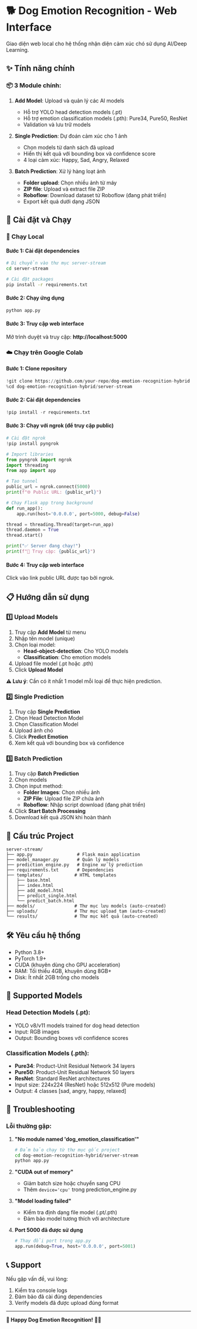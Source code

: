 # 🐕 Dog Emotion Recognition - Web Interface

Giao diện web local cho hệ thống nhận diện cảm xúc chó sử dụng AI/Deep Learning.

## ✨ Tính năng chính

### 📦 3 Module chính:
1. **Add Model**: Upload và quản lý các AI models
   - Hỗ trợ YOLO head detection models (.pt)
   - Hỗ trợ emotion classification models (.pth): Pure34, Pure50, ResNet
   - Validation và lưu trữ models

2. **Single Prediction**: Dự đoán cảm xúc cho 1 ảnh
   - Chọn models từ danh sách đã upload
   - Hiển thị kết quả với bounding box và confidence score
   - 4 loại cảm xúc: Happy, Sad, Angry, Relaxed

3. **Batch Prediction**: Xử lý hàng loạt ảnh
   - **Folder upload**: Chọn nhiều ảnh từ máy
   - **ZIP file**: Upload và extract file ZIP
   - **Roboflow**: Download dataset từ Roboflow (đang phát triển)
   - Export kết quả dưới dạng JSON

## 🚀 Cài đặt và Chạy

### 📍 Chạy Local

#### Bước 1: Cài đặt dependencies
```bash
# Di chuyển vào thư mục server-stream
cd server-stream

# Cài đặt packages
pip install -r requirements.txt
```

#### Bước 2: Chạy ứng dụng
```bash
python app.py
```

#### Bước 3: Truy cập web interface
Mở trình duyệt và truy cập: **http://localhost:5000**

### ☁️ Chạy trên Google Colab

#### Bước 1: Clone repository
```python
!git clone https://github.com/your-repo/dog-emotion-recognition-hybrid.git
%cd dog-emotion-recognition-hybrid/server-stream
```

#### Bước 2: Cài đặt dependencies
```python
!pip install -r requirements.txt
```

#### Bước 3: Chạy với ngrok (để truy cập public)
```python
# Cài đặt ngrok
!pip install pyngrok

# Import libraries
from pyngrok import ngrok
import threading
from app import app

# Tạo tunnel
public_url = ngrok.connect(5000)
print(f"🌐 Public URL: {public_url}")

# Chạy Flask app trong background
def run_app():
    app.run(host='0.0.0.0', port=5000, debug=False)

thread = threading.Thread(target=run_app)
thread.daemon = True
thread.start()

print("✅ Server đang chạy!")
print(f"🔗 Truy cập: {public_url}")
```

#### Bước 4: Truy cập web interface
Click vào link public URL được tạo bởi ngrok.

## 📋 Hướng dẫn sử dụng

### 1️⃣ Upload Models
1. Truy cập **Add Model** từ menu
2. Nhập tên model (unique)
3. Chọn loại model:
   - **Head-object-detection**: Cho YOLO models
   - **Classification**: Cho emotion models
4. Upload file model (.pt hoặc .pth)
5. Click **Upload Model**

**⚠️ Lưu ý**: Cần có ít nhất 1 model mỗi loại để thực hiện prediction.

### 2️⃣ Single Prediction
1. Truy cập **Single Prediction**
2. Chọn Head Detection Model
3. Chọn Classification Model  
4. Upload ảnh chó
5. Click **Predict Emotion**
6. Xem kết quả với bounding box và confidence

### 3️⃣ Batch Prediction
1. Truy cập **Batch Prediction**
2. Chọn models
3. Chọn input method:
   - **Folder Images**: Chọn nhiều ảnh
   - **ZIP File**: Upload file ZIP chứa ảnh
   - **Roboflow**: Nhập script download (đang phát triển)
4. Click **Start Batch Processing**
5. Download kết quả JSON khi hoàn thành

## 🔧 Cấu trúc Project

```
server-stream/
├── app.py                 # Flask main application
├── model_manager.py       # Quản lý models
├── prediction_engine.py   # Engine xử lý prediction
├── requirements.txt       # Dependencies
├── templates/            # HTML templates
│   ├── base.html
│   ├── index.html
│   ├── add_model.html
│   ├── predict_single.html
│   └── predict_batch.html
├── models/               # Thư mục lưu models (auto-created)
├── uploads/              # Thư mục upload tạm (auto-created)
└── results/              # Thư mục kết quả (auto-created)
```

## 🛠️ Yêu cầu hệ thống

- Python 3.8+
- PyTorch 1.9+
- CUDA (khuyên dùng cho GPU acceleration)
- RAM: Tối thiểu 4GB, khuyên dùng 8GB+
- Disk: Ít nhất 2GB trống cho models

## 📝 Supported Models

### Head Detection Models (.pt):
- YOLO v8/v11 models trained for dog head detection
- Input: RGB images
- Output: Bounding boxes với confidence scores

### Classification Models (.pth):
- **Pure34**: Product-Unit Residual Network 34 layers
- **Pure50**: Product-Unit Residual Network 50 layers  
- **ResNet**: Standard ResNet architectures
- Input size: 224x224 (ResNet) hoặc 512x512 (Pure models)
- Output: 4 classes [sad, angry, happy, relaxed]

## 🚨 Troubleshooting

### Lỗi thường gặp:

1. **"No module named 'dog_emotion_classification'"**
   ```bash
   # Đảm bảo chạy từ thư mục gốc project
   cd dog-emotion-recognition-hybrid/server-stream
   python app.py
   ```

2. **"CUDA out of memory"**
   - Giảm batch size hoặc chuyển sang CPU
   - Thêm `device='cpu'` trong prediction_engine.py

3. **"Model loading failed"**
   - Kiểm tra định dạng file model (.pt/.pth)
   - Đảm bảo model tương thích với architecture

4. **Port 5000 đã được sử dụng**
   ```python
   # Thay đổi port trong app.py
   app.run(debug=True, host='0.0.0.0', port=5001)
   ```

## 📞 Support

Nếu gặp vấn đề, vui lòng:
1. Kiểm tra console logs
2. Đảm bảo đã cài đúng dependencies
3. Verify models đã được upload đúng format

---

**🎯 Happy Dog Emotion Recognition!** 🐕‍🦺 